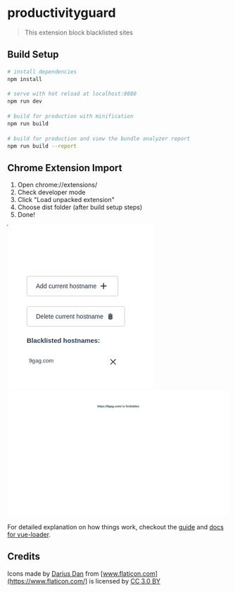 # productivityguard

> This extension block blacklisted sites

## Build Setup

``` bash
# install dependencies
npm install

# serve with hot reload at localhost:8080
npm run dev

# build for production with minification
npm run build

# build for production and view the bundle analyzer report
npm run build --report
```

## Chrome Extension Import

1. Open chrome://extensions/
2. Check developer mode
3. Click "Load unpacked extension"
4. Choose dist folder (after build setup steps)
5. Done!

![screen 1](./screen1.png)
![screen 2](./screen2.png)


For detailed explanation on how things work, checkout the [guide](http://vuejs-templates.github.io/webpack/) and [docs for vue-loader](http://vuejs.github.io/vue-loader).


## Credits

Icons made by [Darius Dan](https://www.flaticon.com/authors/darius-dan) from [www.flaticon.com](https://www.flaticon.com/] is licensed by [CC 3.0 BY](http://creativecommons.org/licenses/by/3.0/)